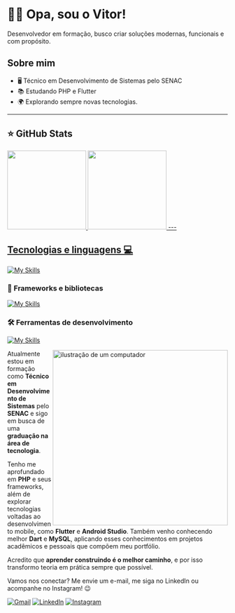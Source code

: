 # 🙋🏾 Opa, sou o Vitor!
<p align="left">
  Desenvolvedor em formação, busco criar soluções modernas, funcionais e com propósito.
</p>

## Sobre mim

- 🖥️ Técnico em Desenvolvimento de Sistemas pelo SENAC
- 📚 Estudando PHP e Flutter
- 🌍 Explorando sempre novas tecnologias.

---

## ⭐ GitHub Stats
<a href="https://github.com/vitorgalvao0">
  <img height="180em" src="https://github-readme-stats.vercel.app/api?username=vitorgalvao0&show_icons=true&theme=radical &include_all_commits=true&count_private=true"/>
  <img height="180em" src="https://github-readme-stats.vercel.app/api/top-langs/?username=vitorgalvao0&layout=compact&langs_count=6&theme=radical"/>
---

## Tecnologias e linguagens 💻

[![My Skills](https://skillicons.dev/icons?i=html,css,js,php,python)](https://skillicons.dev)

### 🚀 Frameworks e bibliotecas
[![My Skills](https://skillicons.dev/icons?i=symfony,nodejs,angular,mysql)](https://skillicons.dev)

### 🛠️ Ferramentas de desenvolvimento
[![My Skills](https://skillicons.dev/icons?i=git,github,figma,vscode,postman)](https://skillicons.dev)



<img src="https://raw.githubusercontent.com/MicaelliMedeiros/micaellimedeiros/master/image/computer-illustration.png" alt="ilustração de um computador" min-width="400px" max-width="400px" width="400px" align="right">

<p align="left"> 
  Atualmente estou em formação como <strong>Técnico em Desenvolvimento de Sistemas</strong> pelo <strong>SENAC</strong> e sigo em busca de uma <strong>graduação na área de     tecnologia</strong>.

Tenho me aprofundado em <strong>PHP</strong> e seus frameworks, além de explorar tecnologias voltadas ao desenvolvimento mobile, como <strong>Flutter</strong> e <strong>Android Studio</strong>. Também venho conhecendo melhor <strong>Dart</strong> e <strong>MySQL</strong>, aplicando esses conhecimentos em projetos acadêmicos e pessoais que compõem meu portfólio.

Acredito que <strong>aprender construindo é o melhor caminho</strong>, e por isso transformo teoria em prática sempre que possível. 
</p>


<p align="left">

</p>

<p align="left">
  Vamos nos conectar? Me envie um e-mail, me siga no LinkedIn ou acompanhe no Instagram! 😉
</p>

<p align="left">
  <a href="https://mail.google.com/mail/?view=cm&fs=1&to=vitoribeirogr@gmail.com" title="Gmail">
  <img src="https://img.shields.io/badge/-Gmail-FF0000?style=flat-square&labelColor=FF0000&logo=gmail&logoColor=white&link=LINK-DO-SEU-GMAIL" alt="Gmail"/></a>
  <a href="https://www.linkedin.com/in/vitor-galv%C3%A3o-299891317" title="LinkedIn">
  <img src="https://img.shields.io/badge/-Linkedin-0e76a8?style=flat-square&logo=Linkedin&logoColor=white&link=LINK-DO-SEU-LINKEDIN" alt="LinkedIn"/></a>
  <a href="https://www.instagram.com/galvaokkk_?igsh=MWR0bWdqa3h5amtndQ%3D%3D&utm_source=qr" title="Instagram">
  <img src="https://img.shields.io/badge/-Instagram-DF0174?style=flat-square&labelColor=DF0174&logo=instagram&logoColor=white&link=LINK-DO-SEU-INSTAGRAM" alt="Instagram"/></a>
</p>
